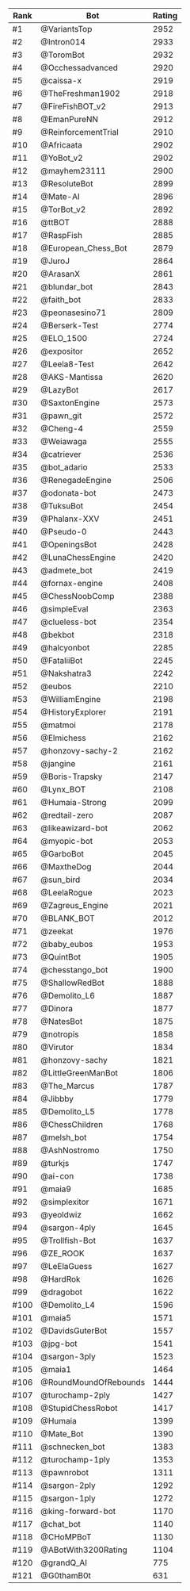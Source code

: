 Rank|Bot|Rating
---|---|---
#1|@VariantsTop|2952
#2|@Intron014|2933
#3|@ToromBot|2932
#4|@Occhessadvanced|2920
#5|@caissa-x|2919
#6|@TheFreshman1902|2918
#7|@FireFishBOT_v2|2913
#8|@EmanPureNN|2912
#9|@ReinforcementTrial|2910
#10|@Africaata|2902
#11|@YoBot_v2|2902
#12|@mayhem23111|2900
#13|@ResoluteBot|2899
#14|@Mate-AI|2896
#15|@TorBot_v2|2892
#16|@ttBOT|2888
#17|@RaspFish|2885
#18|@European_Chess_Bot|2879
#19|@JuroJ|2864
#20|@ArasanX|2861
#21|@blundar_bot|2843
#22|@faith_bot|2833
#23|@peonasesino71|2809
#24|@Berserk-Test|2774
#25|@ELO_1500|2724
#26|@expositor|2652
#27|@Leela8-Test|2642
#28|@AKS-Mantissa|2620
#29|@LazyBot|2617
#30|@SaxtonEngine|2573
#31|@pawn_git|2572
#32|@Cheng-4|2559
#33|@Weiawaga|2555
#34|@catriever|2536
#35|@bot_adario|2533
#36|@RenegadeEngine|2506
#37|@odonata-bot|2473
#38|@TuksuBot|2454
#39|@Phalanx-XXV|2451
#40|@Pseudo-0|2443
#41|@OpeningsBot|2428
#42|@LunaChessEngine|2420
#43|@admete_bot|2419
#44|@fornax-engine|2408
#45|@ChessNoobComp|2388
#46|@simpleEval|2363
#47|@clueless-bot|2354
#48|@bekbot|2318
#49|@halcyonbot|2285
#50|@FataliiBot|2245
#51|@Nakshatra3|2242
#52|@eubos|2210
#53|@WilliamEngine|2198
#54|@HistoryExplorer|2191
#55|@matmoi|2178
#56|@Elmichess|2162
#57|@honzovy-sachy-2|2162
#58|@jangine|2161
#59|@Boris-Trapsky|2147
#60|@Lynx_BOT|2108
#61|@Humaia-Strong|2099
#62|@redtail-zero|2087
#63|@likeawizard-bot|2062
#64|@myopic-bot|2053
#65|@GarboBot|2045
#66|@MaxtheDog|2044
#67|@sun_bird|2034
#68|@LeelaRogue|2023
#69|@Zagreus_Engine|2021
#70|@BLANK_BOT|2012
#71|@zeekat|1976
#72|@baby_eubos|1953
#73|@QuintBot|1905
#74|@chesstango_bot|1900
#75|@ShallowRedBot|1888
#76|@Demolito_L6|1887
#77|@Dinora|1877
#78|@NatesBot|1875
#79|@notropis|1858
#80|@Virutor|1834
#81|@honzovy-sachy|1821
#82|@LittleGreenManBot|1806
#83|@The_Marcus|1787
#84|@Jibbby|1779
#85|@Demolito_L5|1778
#86|@ChessChildren|1768
#87|@melsh_bot|1754
#88|@AshNostromo|1750
#89|@turkjs|1747
#90|@ai-con|1738
#91|@maia9|1685
#92|@simplexitor|1671
#93|@yeoldwiz|1662
#94|@sargon-4ply|1645
#95|@Trollfish-Bot|1637
#96|@ZE_ROOK|1637
#97|@LeElaGuess|1627
#98|@HardRok|1626
#99|@dragobot|1622
#100|@Demolito_L4|1596
#101|@maia5|1571
#102|@DavidsGuterBot|1557
#103|@jpg-bot|1541
#104|@sargon-3ply|1523
#105|@maia1|1464
#106|@RoundMoundOfRebounds|1444
#107|@turochamp-2ply|1427
#108|@StupidChessRobot|1417
#109|@Humaia|1399
#110|@Mate_Bot|1390
#111|@schnecken_bot|1383
#112|@turochamp-1ply|1353
#113|@pawnrobot|1311
#114|@sargon-2ply|1292
#115|@sargon-1ply|1272
#116|@king-forward-bot|1170
#117|@chat_bot|1140
#118|@CHoMPBoT|1130
#119|@ABotWith3200Rating|1104
#120|@grandQ_AI|775
#121|@G0thamB0t|631

